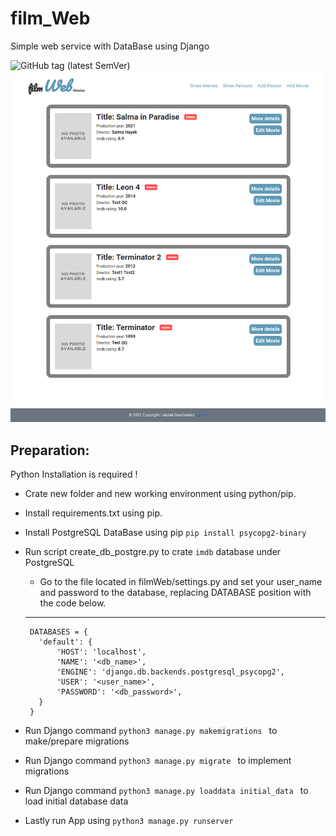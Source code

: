 # film_Web
Simple web service with DataBase using Django

![GitHub tag (latest SemVer)](https://img.shields.io/github/v/tag/leszekgrechowicz/filmWeb)
![](film_web.png) 

## Preparation:

Python Installation is required !

- Crate new folder and new working environment using python/pip.
- Install requirements.txt using pip.
- Install PostgreSQL DataBase using pip `pip install psycopg2-binary`
- Run script create_db_postgre.py to crate `imdb` database under PostgreSQL
  - Go to the file located in filmWeb/settings.py and set your user_name and password to the database, 
  replacing DATABASE position with the code below.
  
  -----
   ```
    DATABASES = {
      'default': {
          'HOST': 'localhost',
          'NAME': '<db_name>',
          'ENGINE': 'django.db.backends.postgresql_psycopg2',
          'USER': '<user_name>',
          'PASSWORD': '<db_password>',
      }
    }

- Run Django command `python3 manage.py makemigrations ` to make/prepare migrations
- Run Django command `python3 manage.py migrate ` to implement migrations
- Run Django command `python3 manage.py loaddata initial_data ` to load initial database data
- Lastly run App using `python3 manage.py runserver`
